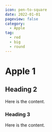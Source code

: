 ```yaml
---
icon: pen-to-square
date: 2022-01-01
pageview: false
category:
  - Apple
tag:
  - red
  - big
  - round
---
```


# Apple 1

## Heading 2

Here is the content.

### Heading 3

Here is the content.
